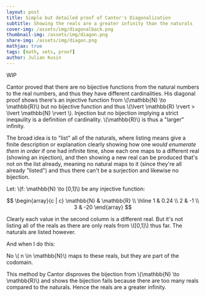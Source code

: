 ```yaml
---
layout: post
title: Simple but detailed proof of Cantor's Diagonalization
subtitle: Showing the reals are a greater infinity than the naturals
cover-img: /assets/img/diagonalback.png
thumbnail-img: /assets/img/diagon.png 
share-img: /assets/img/diagon.png
mathjax: true
tags: [math, sets, proof]
author: Julian Kusin
---
```

WIP

Cantor proved that there are no bijective functions from the natural numbers to the real numbers, and thus they have different cardinalities. His diagonal proof shows there's an injective function from \\(\mathbb{N} \to \mathbb{R}\\) but no bijective function and thus \\(\lvert \mathbb{R} \rvert > \lvert \mathbb{N} \rvert \\). Injection but no bijection implying a strict ineqaulity is a definition of cardinality. \\(\mathbb{R}\\) is thus a "larger" infinity.

<!---
There's a bijection, and thus equal cardinality, between \\(\mathbb{N}\\) and \\(\mathbb{R}\\) if and only if (\\(\iff\\)) there is at least one bijective function from \\(\mathbb{N} \to \mathbb{R}\\). 
Remember a bijective function \\(f\\), in this case from \\(\mathbb{N} \to \mathbb{R}\\), implies an inverse function, i.e. another bijective function, in this case \\(f^{-1}\\) from \\(\mathbb{R} \to \mathbb{N}\\).
This means we only need to attack one function of a function-inverse function (bijective) pair to disprove a bijection and thus disprove a shared cardinality between the naturals and reals.
-->

The broad idea is to "list" all of the naturals, where listing means give a finite description or explanation clearly showing how one *would enumerate them* *in order* if one had infinite time, show each one maps to a different real (showing an injection), and then showing a new real can be produced that's not on the list already, meaning  no natural maps to it (since they're all already "listed") and thus there can't be a surjection and likewise no bijection.


Let: \\(f: \mathbb{N} \to [0,1]\\) be any injective function:

$$
\begin{array}{c | c}
\mathbb{N} &  \mathbb{R} \\
\hline
1 & 0.24 \\
2 & -1  \\
3 & -20
\end{array}
$$

Clearly each value in the second column is a different real. But it's not listing all of the reals as there are only reals from \\([0,1]\\) thus far. The naturals are listed however.

And when I do this:


No \\( n \in \mathbb{N}\\) maps to these reals, but they are part of the codomain. 



This method by Cantor disproves the bijection from \\(\mathbb{N} \to \mathbb{R}\\) and shows the bijection fails because there are too many reals compared to the naturals. Hence the reals are a greater infinity. 



